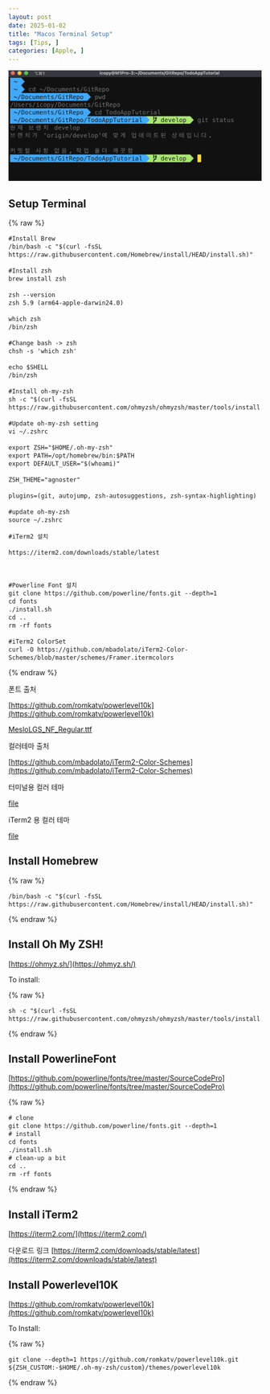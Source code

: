 ```yaml
---
layout: post
date: 2025-01-02
title: "Macos Terminal Setup"
tags: [Tips, ]
categories: [Apple, ]
---
```



![0](/assets/img/2025-01-02-Macos-Terminal-Setup.md/0.png)



## Setup Terminal



{% raw %}
```shell
#Install Brew
/bin/bash -c "$(curl -fsSL https://raw.githubusercontent.com/Homebrew/install/HEAD/install.sh)"

#Install zsh
brew install zsh

zsh --version
zsh 5.9 (arm64-apple-darwin24.0)

which zsh
/bin/zsh

#Change bash -> zsh
chsh -s 'which zsh'

echo $SHELL
/bin/zsh

#Install oh-my-zsh
sh -c "$(curl -fsSL https://raw.githubusercontent.com/ohmyzsh/ohmyzsh/master/tools/install.sh)"

#Update oh-my-zsh setting
vi ~/.zshrc

export ZSH="$HOME/.oh-my-zsh"
export PATH=/opt/homebrew/bin:$PATH
export DEFAULT_USER="$(whoami)"

ZSH_THEME="agnoster"

plugins=(git, autojump, zsh-autosuggestions, zsh-syntax-highlighting)

#update oh-my-zsh
source ~/.zshrc

#iTerm2 설치

https://iterm2.com/downloads/stable/latest



#Powerline Font 설치
git clone https://github.com/powerline/fonts.git --depth=1
cd fonts
./install.sh
cd ..
rm -rf fonts

#iTerm2 ColorSet
curl -O https://github.com/mbadolato/iTerm2-Color-Schemes/blob/master/schemes/Framer.itermcolors
```
{% endraw %}



폰트 출처


[https://github.com/romkatv/powerlevel10k](https://github.com/romkatv/powerlevel10k)


[MesloLGS_NF_Regular.ttf](https://prod-files-secure.s3.us-west-2.amazonaws.com/6418cdd3-3974-4c93-91e2-ff78d8683257/3230b59b-0400-4488-9b1f-e87eed5e220b/MesloLGS_NF_Regular.ttf?X-Amz-Algorithm=AWS4-HMAC-SHA256&X-Amz-Content-Sha256=UNSIGNED-PAYLOAD&X-Amz-Credential=ASIAZI2LB466ZYFDQE4U%2F20250413%2Fus-west-2%2Fs3%2Faws4_request&X-Amz-Date=20250413T080607Z&X-Amz-Expires=3600&X-Amz-Security-Token=IQoJb3JpZ2luX2VjEHAaCXVzLXdlc3QtMiJGMEQCIDc%2ByD7zZlVHi52qGi8H4vm4omFjngU86EcA5%2BcX9lxVAiBuNxgJNQ%2FYoR42HVle2t3afz7JtxMyEBTztnAHXWumHyqIBAjp%2F%2F%2F%2F%2F%2F%2F%2F%2F%2F8BEAAaDDYzNzQyMzE4MzgwNSIM92cEpnMec%2FRSByaUKtwDsOp3MfYU4DxnDj4mYdQKFoqaHQSv96GGlFtWNKW%2FPANTURpEuaapsa6pSU2bjUbmjOcXlxOqUVULpvaHxetBt24vTvRRUuS8UHpzJER%2Fpp5PSC7afUriJUIf4%2BlurKjxVUOyIua1OmxCsiAlSGk629eiwtarD0Ykz%2BwiXu8nCkzIzt7BMx6QLfwdw1SSZNQ5ghAybg%2Fmta8JspCL2MFOSAsEoQouQrU7Bi0QAU21BRR6r0W3hx%2BrNssP0%2Fwbgnk9fmlpb0Ha1bp7j0Brqx8I95LcF20EtPjQ5r6YZ%2BfAMdPaT6D8X16a25CMo6oGJTJRQqquFk0Yj6IKtCgUEUFTJJAm%2FKzTgwtRpHhvEnD3AwmYQzR3EamYFhAt6BZgcvxGG9Uqvw%2B0otwgnvFI4ikl3bI2SqhltoTFViAUXs7IBBYEwlsklpOE1KsvEMGHfIdYZxwFeb3PjodlQ%2Br%2BdVbH2RjZ7lph%2B9XH6qAHngpkLM06Hcuyj217VG6h%2B5EYvDAA3%2B%2F9iGoMiGd%2BuSuGQWkgyuNh9i0e%2B%2BfH1NCys4wRE8hpO%2FUXj1DF%2BuOkGhBRiVVtMcDbKpQF8cpWRUyjmWxu9RyPa0YUBQICc7Y7FSrzdflG3HTTiYCVLA0kCygwt97tvwY6pgFHT3ncOJoXH1aENf9JL3YZOihKNH54CHvgo1iivFI2W%2BB9zA%2FD3DDOFz4om86aG6L%2FP0z%2F3FyukxqoSHN8rySq0Qs9xvjQR4GX2hcYQONWJM6sGBrQ7WdYWBo8q1RMvd0%2BT6sPo7CARNQI%2BzeI0%2BQ%2BiRhcllp0jrDB1c%2B32Ez9DjlPBUeDKAjupLu5ixf3EkSBTSsZNKe66k18l6TotKGppbhNbzwF&X-Amz-Signature=ae05887fc77fc658f8f87e06d505e09f71b0cbe9f4b0630f5095c0b33538c42f&X-Amz-SignedHeaders=host&x-id=GetObject)


컬러테마 출처


[https://github.com/mbadolato/iTerm2-Color-Schemes](https://github.com/mbadolato/iTerm2-Color-Schemes)



터미널용 컬러 테마


[file](https://prod-files-secure.s3.us-west-2.amazonaws.com/6418cdd3-3974-4c93-91e2-ff78d8683257/d3a6c42d-c62b-4f75-bb68-59d217cc4e17/Framer.terminal?X-Amz-Algorithm=AWS4-HMAC-SHA256&X-Amz-Content-Sha256=UNSIGNED-PAYLOAD&X-Amz-Credential=ASIAZI2LB466ZYFDQE4U%2F20250413%2Fus-west-2%2Fs3%2Faws4_request&X-Amz-Date=20250413T080607Z&X-Amz-Expires=3600&X-Amz-Security-Token=IQoJb3JpZ2luX2VjEHAaCXVzLXdlc3QtMiJGMEQCIDc%2ByD7zZlVHi52qGi8H4vm4omFjngU86EcA5%2BcX9lxVAiBuNxgJNQ%2FYoR42HVle2t3afz7JtxMyEBTztnAHXWumHyqIBAjp%2F%2F%2F%2F%2F%2F%2F%2F%2F%2F8BEAAaDDYzNzQyMzE4MzgwNSIM92cEpnMec%2FRSByaUKtwDsOp3MfYU4DxnDj4mYdQKFoqaHQSv96GGlFtWNKW%2FPANTURpEuaapsa6pSU2bjUbmjOcXlxOqUVULpvaHxetBt24vTvRRUuS8UHpzJER%2Fpp5PSC7afUriJUIf4%2BlurKjxVUOyIua1OmxCsiAlSGk629eiwtarD0Ykz%2BwiXu8nCkzIzt7BMx6QLfwdw1SSZNQ5ghAybg%2Fmta8JspCL2MFOSAsEoQouQrU7Bi0QAU21BRR6r0W3hx%2BrNssP0%2Fwbgnk9fmlpb0Ha1bp7j0Brqx8I95LcF20EtPjQ5r6YZ%2BfAMdPaT6D8X16a25CMo6oGJTJRQqquFk0Yj6IKtCgUEUFTJJAm%2FKzTgwtRpHhvEnD3AwmYQzR3EamYFhAt6BZgcvxGG9Uqvw%2B0otwgnvFI4ikl3bI2SqhltoTFViAUXs7IBBYEwlsklpOE1KsvEMGHfIdYZxwFeb3PjodlQ%2Br%2BdVbH2RjZ7lph%2B9XH6qAHngpkLM06Hcuyj217VG6h%2B5EYvDAA3%2B%2F9iGoMiGd%2BuSuGQWkgyuNh9i0e%2B%2BfH1NCys4wRE8hpO%2FUXj1DF%2BuOkGhBRiVVtMcDbKpQF8cpWRUyjmWxu9RyPa0YUBQICc7Y7FSrzdflG3HTTiYCVLA0kCygwt97tvwY6pgFHT3ncOJoXH1aENf9JL3YZOihKNH54CHvgo1iivFI2W%2BB9zA%2FD3DDOFz4om86aG6L%2FP0z%2F3FyukxqoSHN8rySq0Qs9xvjQR4GX2hcYQONWJM6sGBrQ7WdYWBo8q1RMvd0%2BT6sPo7CARNQI%2BzeI0%2BQ%2BiRhcllp0jrDB1c%2B32Ez9DjlPBUeDKAjupLu5ixf3EkSBTSsZNKe66k18l6TotKGppbhNbzwF&X-Amz-Signature=fc55768dc8de3f9a32482a4e996640a80906ed7562913d4e5ddcb9cfcac101ab&X-Amz-SignedHeaders=host&x-id=GetObject)


iTerm2 용 컬러 테마


[file](https://prod-files-secure.s3.us-west-2.amazonaws.com/6418cdd3-3974-4c93-91e2-ff78d8683257/c0a60f17-c7c2-4720-9496-d840b2564836/Framer.itermcolors?X-Amz-Algorithm=AWS4-HMAC-SHA256&X-Amz-Content-Sha256=UNSIGNED-PAYLOAD&X-Amz-Credential=ASIAZI2LB466ZYFDQE4U%2F20250413%2Fus-west-2%2Fs3%2Faws4_request&X-Amz-Date=20250413T080607Z&X-Amz-Expires=3600&X-Amz-Security-Token=IQoJb3JpZ2luX2VjEHAaCXVzLXdlc3QtMiJGMEQCIDc%2ByD7zZlVHi52qGi8H4vm4omFjngU86EcA5%2BcX9lxVAiBuNxgJNQ%2FYoR42HVle2t3afz7JtxMyEBTztnAHXWumHyqIBAjp%2F%2F%2F%2F%2F%2F%2F%2F%2F%2F8BEAAaDDYzNzQyMzE4MzgwNSIM92cEpnMec%2FRSByaUKtwDsOp3MfYU4DxnDj4mYdQKFoqaHQSv96GGlFtWNKW%2FPANTURpEuaapsa6pSU2bjUbmjOcXlxOqUVULpvaHxetBt24vTvRRUuS8UHpzJER%2Fpp5PSC7afUriJUIf4%2BlurKjxVUOyIua1OmxCsiAlSGk629eiwtarD0Ykz%2BwiXu8nCkzIzt7BMx6QLfwdw1SSZNQ5ghAybg%2Fmta8JspCL2MFOSAsEoQouQrU7Bi0QAU21BRR6r0W3hx%2BrNssP0%2Fwbgnk9fmlpb0Ha1bp7j0Brqx8I95LcF20EtPjQ5r6YZ%2BfAMdPaT6D8X16a25CMo6oGJTJRQqquFk0Yj6IKtCgUEUFTJJAm%2FKzTgwtRpHhvEnD3AwmYQzR3EamYFhAt6BZgcvxGG9Uqvw%2B0otwgnvFI4ikl3bI2SqhltoTFViAUXs7IBBYEwlsklpOE1KsvEMGHfIdYZxwFeb3PjodlQ%2Br%2BdVbH2RjZ7lph%2B9XH6qAHngpkLM06Hcuyj217VG6h%2B5EYvDAA3%2B%2F9iGoMiGd%2BuSuGQWkgyuNh9i0e%2B%2BfH1NCys4wRE8hpO%2FUXj1DF%2BuOkGhBRiVVtMcDbKpQF8cpWRUyjmWxu9RyPa0YUBQICc7Y7FSrzdflG3HTTiYCVLA0kCygwt97tvwY6pgFHT3ncOJoXH1aENf9JL3YZOihKNH54CHvgo1iivFI2W%2BB9zA%2FD3DDOFz4om86aG6L%2FP0z%2F3FyukxqoSHN8rySq0Qs9xvjQR4GX2hcYQONWJM6sGBrQ7WdYWBo8q1RMvd0%2BT6sPo7CARNQI%2BzeI0%2BQ%2BiRhcllp0jrDB1c%2B32Ez9DjlPBUeDKAjupLu5ixf3EkSBTSsZNKe66k18l6TotKGppbhNbzwF&X-Amz-Signature=7159de540e3fd135988da17bda0441f3e5bee344145c63b8f819cbe858db9525&X-Amz-SignedHeaders=host&x-id=GetObject)



## Install Homebrew



{% raw %}
```shell
/bin/bash -c "$(curl -fsSL https://raw.githubusercontent.com/Homebrew/install/HEAD/install.sh)"
```
{% endraw %}




## Install Oh My ZSH!


[https://ohmyz.sh/](https://ohmyz.sh/)


To install:



{% raw %}
```shell
sh -c "$(curl -fsSL https://raw.githubusercontent.com/ohmyzsh/ohmyzsh/master/tools/install.sh)"
```
{% endraw %}




## Install PowerlineFont


[https://github.com/powerline/fonts/tree/master/SourceCodePro](https://github.com/powerline/fonts/tree/master/SourceCodePro)



{% raw %}
```shell
# clone
git clone https://github.com/powerline/fonts.git --depth=1
# install
cd fonts
./install.sh
# clean-up a bit
cd ..
rm -rf fonts
```
{% endraw %}




## Install iTerm2


[https://iterm2.com/](https://iterm2.com/)


다운로드 링크
[https://iterm2.com/downloads/stable/latest](https://iterm2.com/downloads/stable/latest)



## Install Powerlevel10K


[https://github.com/romkatv/powerlevel10k](https://github.com/romkatv/powerlevel10k)


To Install:



{% raw %}
```shell
git clone --depth=1 https://github.com/romkatv/powerlevel10k.git ${ZSH_CUSTOM:-$HOME/.oh-my-zsh/custom}/themes/powerlevel10k
```
{% endraw %}


